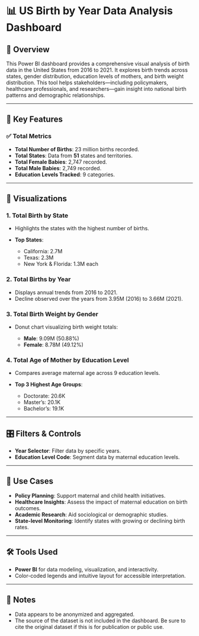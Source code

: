 
# 📊 US Birth by Year Data Analysis Dashboard

## 📝 Overview

This Power BI dashboard provides a comprehensive visual analysis of birth data in the United States from 2016 to 2021. It explores birth trends across states, gender distribution, education levels of mothers, and birth weight distribution. This tool helps stakeholders—including policymakers, healthcare professionals, and researchers—gain insight into national birth patterns and demographic relationships.

---

## 📂 Key Features

### ✅ Total Metrics

* **Total Number of Births**: 23 million births recorded.
* **Total States**: Data from **51** states and territories.
* **Total Female Babies**: 2,747 recorded.
* **Total Male Babies**: 2,749 recorded.
* **Education Levels Tracked**: 9 categories.

---

## 📍 Visualizations

### 1. **Total Birth by State**

* Highlights the states with the highest number of births.
* **Top States**:

  * California: 2.7M
  * Texas: 2.3M
  * New York & Florida: 1.3M each

### 2. **Total Births by Year**

* Displays annual trends from 2016 to 2021.
* Decline observed over the years from 3.95M (2016) to 3.66M (2021).

### 3. **Total Birth Weight by Gender**

* Donut chart visualizing birth weight totals:

  * **Male**: 9.09M (50.88%)
  * **Female**: 8.78M (49.12%)

### 4. **Total Age of Mother by Education Level**

* Compares average maternal age across 9 education levels.
* **Top 3 Highest Age Groups**:

  * Doctorate: 20.6K
  * Master’s: 20.1K
  * Bachelor’s: 19.1K

---

## 🎛️ Filters & Controls

* **Year Selector**: Filter data by specific years.
* **Education Level Code**: Segment data by maternal education levels.

---

## 📌 Use Cases

* **Policy Planning**: Support maternal and child health initiatives.
* **Healthcare Insights**: Assess the impact of maternal education on birth outcomes.
* **Academic Research**: Aid sociological or demographic studies.
* **State-level Monitoring**: Identify states with growing or declining birth rates.

---

## 🛠️ Tools Used

* **Power BI** for data modeling, visualization, and interactivity.
* Color-coded legends and intuitive layout for accessible interpretation.

---

## 📣 Notes

* Data appears to be anonymized and aggregated.
* The source of the dataset is not included in the dashboard. Be sure to cite the original dataset if this is for publication or public use.


